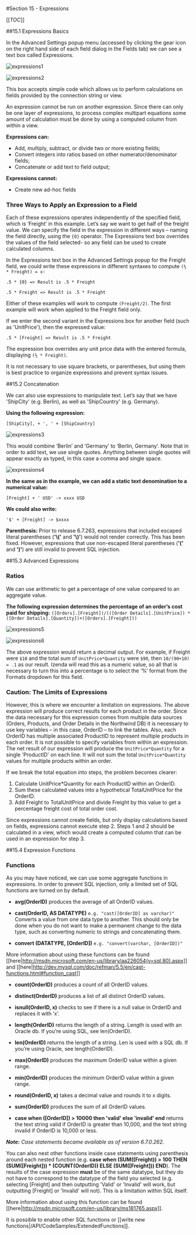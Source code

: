 #Section 15 - Expressions

[[_TOC_]]

##15.1 Expressions Basics

In the Advanced Settings popup menu (accessed by clicking the gear icon on the right hand side of each field dialog in the Fields tab) we can see a text box called Expressions.  

![expressions1](http://wiki.izenda.us/FAQ/FAQ/expressions1.png)

![expressions2](http://wiki.izenda.us/FAQ/FAQ/expressions2.png)

This box accepts simple code which allows us to perform calculations on fields provided by the connection string or view.

An expression cannot be run on another expression.  Since there can only be one layer of expressions, to process complex multipart equations some amount of calculation must be done by using a computed column from within a view.


**Expressions can:**

- Add, multiply, subtract, or divide two or more existing fields;
- Convert integers into ratios based on other numerator/denominator fields;
- Concatenate or add text to field output;

**Expressions cannot:**

- Create new ad-hoc fields

### Three Ways to Apply an Expression to a Field

Each of these expressions operates independently of the specified field, which is ‘Freight’ in this example.  Let’s say we want to get half of the freight value.  We can specify the field in the expression in different ways – naming the field directly, using the ``{0}`` operator. The Expressions text box overrides the values of the field selected- so any field can be used to create calculated columns.

In the Expressions text box in the Advanced Settings popup for the Freight field, we could write these expressions in different syntaxes to compute ``(½ * Freight) = x: ``

``.5 * {0} => Result is .5 * Freight``

``.5 * Freight => Result is .5 * Freight``

Either of these examples will work to compute ``(Freight/2)``. The first example will work when applied to the Freight field only. 

If we enter the second variant in the Expressions box for another field (such as 'UnitPrice'), then the expressed value:

``.5 * [Freight] => Result is .5 * Freight``

The expression box overrides any unit price data with the entered formula, displaying ``(½ * Freight)``.

It is not necessary to use square brackets, or parentheses, but using them is best practice to organize expressions and prevent syntax issues.

##15.2 Concatenation

We can also use expressions to manipulate text.  Let’s say that we have 'ShipCity' (e.g. Berlin), as well as 'ShipCountry' (e.g. Germany).  

**Using the following expression:**

``[ShipCity], + ', ' + [ShipCountry]``

![expressions3](http://wiki.izenda.us/FAQ/FAQ/expressions3.png)

This would combine ‘Berlin’ and ‘Germany’ to ‘Berlin, Germany’.  Note that in order to add text, we use single quotes.  Anything between single quotes will appear exactly as typed, in this case a comma and single space.

![expressions4](http://wiki.izenda.us/FAQ/FAQ/expressions4.png)

**In the same as in the example, we can add a static text denomination to a numerical value:**  

``[Freight] + ' USD' -> xxxx USD``

**We could also write:**

``'$' + [Freight] -> $xxxx``

**Parenthesis:** Prior to release 6.7.263, expressions that included escaped literal parentheses (**'\\\('** and **'\\\)'**) would not render correctly. This has been fixed. However, expressions that use non-escaped literal parentheses (**'\('** and **'\)'**) are still invalid to prevent SQL injection.

##15.3 Advanced Expressions

### Ratios

We can use arithmetic to get a percentage of one value compared to an aggregate value.  

**The following expression determines the percentage of an order’s cost paid for shipping:**
``([Orders].[Freight])/(([Order Details].[UnitPrice]) * ([Order Details].[Quantity])+([Orders].[Freight]))``

![expressions5](http://wiki.izenda.us/FAQ/FAQ/expressions5.png)

![expressions6](http://wiki.izenda.us/FAQ/FAQ/expressions6.png)

The above expression would return a decimal output.  For example, if Freight were ``$10`` and the total sum of ``UnitPrice*Quantity`` were ``$90``, then ``10/(90+10) = .1`` as our result.  Izenda will read this as a numeric value, so all that is necessary to turn this into a percentage is to select the ‘%’ format from the Formats dropdown for this field.

### Caution: The Limits of Expressions

However, this is where we encounter a limitation on expressions.  The above expression will produce correct results for each product in the order.  Since the data necessary for this expression comes from multiple data sources (Orders, Products, and Order Details in the Northwind DB) it is necessary to use key variables – in this case, OrderID – to link the tables.  Also, each OrderID has multiple associated ProductID to represent multiple products in each order.  It is not possible to specify variables from within an expression.  The net result of our expression will produce the ``UnitPrice*Quantity`` for a single 'ProductID' on each line.  It will not sum the total ``UnitPrice*Quantity`` values for multiple products within an order.

If we break the total equation into steps, the problem becomes clearer:

1. Calculate UnitPrice*Quantity for each ProductID within an OrderID.
2. Sum these calculated values into a hypothetical TotalUnitPrice for the OrderID.
3. Add Freight to TotalUnitPrice and divide Freight by this value to get a percentage freight cost of total order cost.

Since expressions cannot create fields, but only display calculations based on fields, expressions cannot execute step 2.  Steps 1 and 2 should be calculated in a view, which would create a computed column that can be used in an expression for step 3.


##15.4 Expression Functions

### Functions

As you may have noticed, we can use some aggregate functions in expressions.  In order to prevent SQL injection, only a limited set of SQL functions are turned on by default.

- **avg(OrderID)** produces the average of all OrderID values.

- **cast(OrderID, AS DATATYPE)** ``e.g. "cast([OrderID] as varchar)"`` Converts a value from one data type to another. This should only be done when you do not want to make a permanent change to the data type, such as converting numeric to strings and concatenating them.  

- **convert (DATATYPE, [OrderID])** ``e.g. "convert(varchar, [OrderID])"``

More information about using these functions can be found [[here|http://msdn.microsoft.com/en-us/library/aa226054(v=sql.80).aspx]] and [[here|http://dev.mysql.com/doc/refman/5.5/en/cast-functions.html#function_cast]]

- **count(OrderID)** produces a count of all OrderID values.

- **distinct(OrderID)** produces a list of all distinct OrderID values.

- **isnull(OrderID, x)** checks to see if there is a null value in OrderID and replaces it with ‘x’.

- **length(OrderID)** returns the length of a string. Length is used with an Oracle db. If you’re using SQL, see len(OrderID).

- **len(OrderID)** returns the length of a string. Len is used with a SQL db. If you’re using Oracle, see length(OrderID).

- **max(OrderID)** produces the maximum OrderID value within a given range.

- **min(OrderID)** produces the minimum OrderID value within a given range.

- **round(OrderID, x)** takes a decimal value and rounds it to x digits.

- **sum(OrderID)** produces the sum of all OrderID values.

- **case when ([OrderID]) > 10000 then 'valid' else 'invalid' end** returns the text string valid if OrderID is greater than 10,000, and the text string invalid if OrderID is 10,000 or less.

_**Note:** Case statements became available as of version 6.7.0.262._

You can also nest other functions inside case statements using parenthesis around each nested function (e.g. **case when (SUM([Freight)) > 100 THEN (SUM([Freight])) * (COUNT(OrderID)) ELSE (SUM([Freight])) END**). The results of the case expression **must** be of the same datatype, but they do not have to correspond to the datatype of the field you selected (e.g. selecting [Freight] and then outputting 'Valid' or 'Invalid' will work, but outputting [Freight] or 'Invalid' will not). This is a limitation within SQL itself.

More information about using this function can be found [[here|http://msdn.microsoft.com/en-us/library/ms181765.aspx]].

It is possible to enable other SQL functions or [[write new functions|/API/CodeSamples/ExtendedFunctions]].